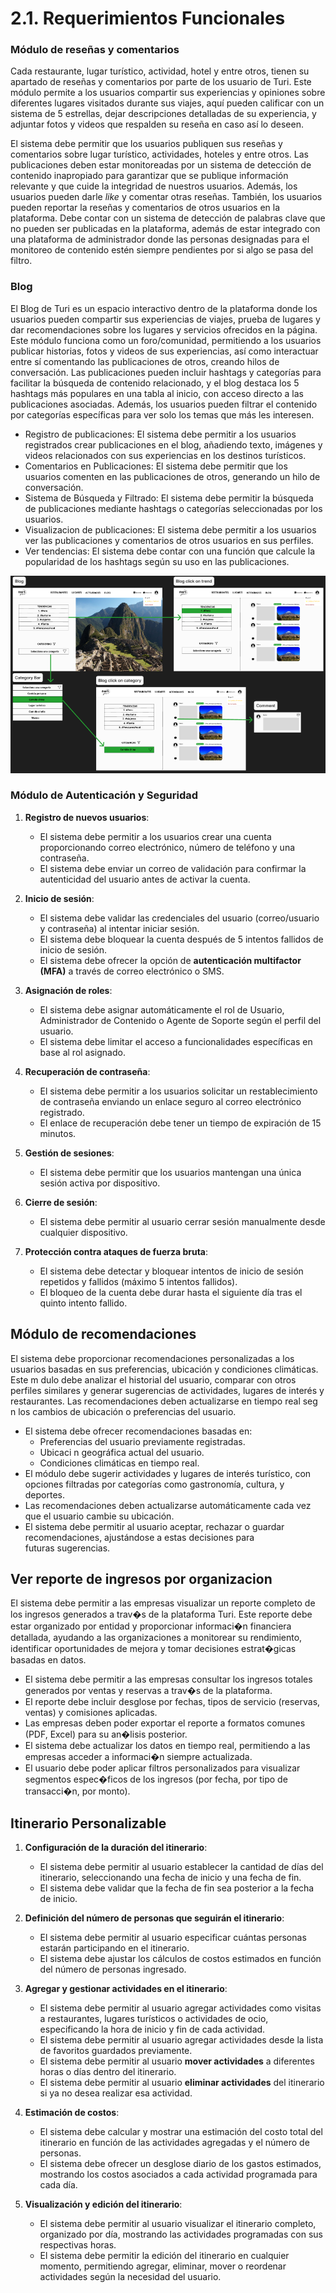 # 2.1. Requerimientos Funcionales


### Módulo de reseñas y comentarios
Cada restaurante, lugar turístico, actividad, hotel y entre otros, tienen su apartado de reseñas y comentarios por parte de los usuario de Turi. Este módulo permite a los usuarios compartir sus experiencias y opiniones sobre diferentes lugares visitados durante sus viajes, aquí pueden calificar con un sistema de 5 estrellas, dejar descripciones detalladas de su experiencia, y adjuntar fotos y videos que respalden su reseña en caso así lo deseen. 

El sistema debe permitir que los usuarios publiquen sus reseñas y comentarios sobre lugar turístico, actividades, hoteles y entre otros. Las publicaciones deben estar monitoreadas por un sistema de detección de contenido inapropiado para garantizar que se publique información relevante y que cuide la integridad de nuestros usuarios. Además, los usuarios pueden darle _like_ y comentar otras reseñas. También, los usuarios pueden reportar la reseñas y comentarios de otros usuarios en la plataforma. Debe contar con un sistema de detección de palabras clave que no pueden ser publicadas en la plataforma, además de estar integrado con una plataforma de administrador donde las personas designadas para el monitoreo de contenido estén siempre pendientes por si algo se pasa del filtro.


### Blog

El Blog de Turi es un espacio interactivo dentro de la plataforma donde los usuarios pueden compartir sus experiencias de viajes, prueba de lugares y dar recomendaciones sobre los lugares y servicios ofrecidos en la página. Este módulo funciona como un foro/comunidad, permitiendo a los usuarios publicar historias, fotos y videos de sus experiencias, así como interactuar entre sí comentando las publicaciones de otros, creando hilos de conversación.
Las publicaciones pueden incluir hashtags y categorías para facilitar la búsqueda de contenido relacionado, y el blog destaca los 5 hashtags más populares en una tabla al inicio, con acceso directo a las publicaciones asociadas. Además, los usuarios pueden filtrar el contenido por categorías específicas para ver solo los temas que más les interesen.
- Registro de publicaciones: El sistema debe permitir a los usuarios registrados crear publicaciones en el blog, añadiendo texto, imágenes y videos relacionados con sus experiencias en los destinos turísticos.
- Comentarios en Publicaciones: El sistema debe permitir que los usuarios comenten en las publicaciones de otros, generando un hilo de conversación.
- Sistema de Búsqueda y Filtrado: El sistema debe permitir la búsqueda de publicaciones mediante hashtags o categorías seleccionadas por los usuarios.
- Visualizacion de publicaciones: El sistema debe permitir a los usuarios ver las publicaciones y comentarios de otros usuarios en sus perfiles.
- Ver tendencias: El sistema debe contar con una función que calcule la popularidad de los hashtags según su uso en las publicaciones.

![Blog](images/Blog.png)

### Módulo de Autenticación y Seguridad
1. **Registro de nuevos usuarios**:
   - El sistema debe permitir a los usuarios crear una cuenta proporcionando correo electrónico, número de teléfono y una contraseña.
   - El sistema debe enviar un correo de validación para confirmar la autenticidad del usuario antes de activar la cuenta.

2. **Inicio de sesión**:
   - El sistema debe validar las credenciales del usuario (correo/usuario y contraseña) al intentar iniciar sesión.
   - El sistema debe bloquear la cuenta después de 5 intentos fallidos de inicio de sesión.
   - El sistema debe ofrecer la opción de **autenticación multifactor (MFA)** a través de correo electrónico o SMS.

3. **Asignación de roles**:
   - El sistema debe asignar automáticamente el rol de Usuario, Administrador de Contenido o Agente de Soporte según el perfil del usuario.
   - El sistema debe limitar el acceso a funcionalidades específicas en base al rol asignado.

4. **Recuperación de contraseña**:
   - El sistema debe permitir a los usuarios solicitar un restablecimiento de contraseña enviando un enlace seguro al correo electrónico registrado.
   - El enlace de recuperación debe tener un tiempo de expiración de 15 minutos.

5. **Gestión de sesiones**:
   - El sistema debe permitir que los usuarios mantengan una única sesión activa por dispositivo.

6. **Cierre de sesión**:
   - El sistema debe permitir al usuario cerrar sesión manualmente desde cualquier dispositivo.

7. **Protección contra ataques de fuerza bruta**:
   - El sistema debe detectar y bloquear intentos de inicio de sesión repetidos y fallidos (máximo 5 intentos fallidos).
   - El bloqueo de la cuenta debe durar hasta el siguiente día tras el quinto intento fallido.

## Módulo de recomendaciones
El sistema debe proporcionar recomendaciones personalizadas a los usuarios basadas en sus preferencias, ubicación y condiciones climáticas. Este m dulo debe analizar el historial del usuario, comparar con otros perfiles similares y generar sugerencias de actividades, lugares de interés y restaurantes. Las recomendaciones deben actualizarse en tiempo real seg n los cambios de ubicación o preferencias del usuario.

- El sistema debe ofrecer recomendaciones basadas en:
  - Preferencias del usuario previamente registradas.
  - Ubicaci n geográfica actual del usuario.
  - Condiciones climáticas en tiempo real.
- El módulo debe sugerir actividades y lugares de interés turístico, con opciones filtradas por categorías como gastronomía, cultura, y deportes.
- Las recomendaciones deben actualizarse automáticamente cada vez que el usuario cambie su ubicación.
- El sistema debe permitir al usuario aceptar, rechazar o guardar recomendaciones, ajustándose a estas decisiones para futuras sugerencias.

## Ver reporte de ingresos por organizacion
El sistema debe permitir a las empresas visualizar un reporte completo de los ingresos generados a trav�s de la plataforma Turi. Este reporte debe estar organizado por entidad y proporcionar informaci�n financiera detallada, ayudando a las organizaciones a monitorear su rendimiento, identificar oportunidades de mejora y tomar decisiones estrat�gicas basadas en datos.

- El sistema debe permitir a las empresas consultar los ingresos totales generados por ventas y reservas a trav�s de la plataforma.
- El reporte debe incluir desglose por fechas, tipos de servicio (reservas, ventas) y comisiones aplicadas.
- Las empresas deben poder exportar el reporte a formatos comunes (PDF, Excel) para su an�lisis posterior.
- El sistema debe actualizar los datos en tiempo real, permitiendo a las empresas acceder a informaci�n siempre actualizada.
- El usuario debe poder aplicar filtros personalizados para visualizar segmentos espec�ficos de los ingresos (por fecha, por tipo de transacci�n, por monto).

## Itinerario Personalizable
1. **Configuración de la duración del itinerario**:
   - El sistema debe permitir al usuario establecer la cantidad de días del itinerario, seleccionando una fecha de inicio y una fecha de fin.
   - El sistema debe validar que la fecha de fin sea posterior a la fecha de inicio.

2. **Definición del número de personas que seguirán el itinerario**:
   - El sistema debe permitir al usuario especificar cuántas personas estarán participando en el itinerario.
   - El sistema debe ajustar los cálculos de costos estimados en función del número de personas ingresado.

3. **Agregar y gestionar actividades en el itinerario**:
   - El sistema debe permitir al usuario agregar actividades como visitas a restaurantes, lugares turísticos o actividades de ocio, especificando la hora de inicio y fin de cada actividad.
   - El sistema debe permitir al usuario agregar actividades desde la lista de favoritos guardados previamente.
   - El sistema debe permitir al usuario **mover actividades** a diferentes horas o días dentro del itinerario.
   - El sistema debe permitir al usuario **eliminar actividades** del itinerario si ya no desea realizar esa actividad.

4. **Estimación de costos**:
   - El sistema debe calcular y mostrar una estimación del costo total del itinerario en función de las actividades agregadas y el número de personas.
   - El sistema debe ofrecer un desglose diario de los gastos estimados, mostrando los costos asociados a cada actividad programada para cada día.

5. **Visualización y edición del itinerario**:
   - El sistema debe permitir al usuario visualizar el itinerario completo, organizado por día, mostrando las actividades programadas con sus respectivas horas.
   - El sistema debe permitir la edición del itinerario en cualquier momento, permitiendo agregar, eliminar, mover o reordenar actividades según la necesidad del usuario.
